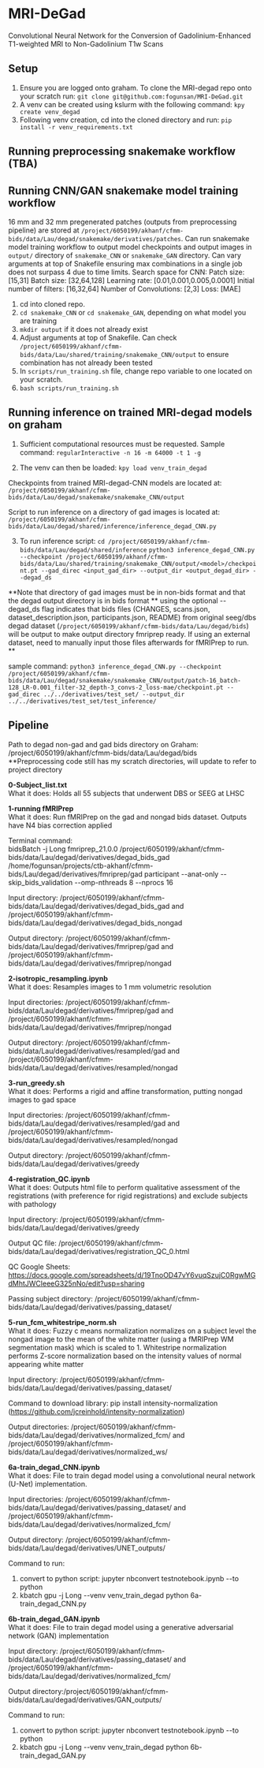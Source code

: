 # MRI-DeGad
Convolutional Neural Network for the Conversion of Gadolinium-Enhanced T1-weighted MRI to Non-Gadolinium T1w Scans


## Setup
  1. Ensure you are logged onto graham. To clone the MRI-degad repo onto your scratch run:
  `git clone git@github.com:fogunsan/MRI-DeGad.git`
  2. A venv can be created using kslurm with the following command:
  `kpy create venv_degad`
  3. Following venv creation, cd into the cloned directory and run:
  `pip install -r venv_requirements.txt`

## Running preprocessing snakemake workflow (TBA)

## Running  CNN/GAN snakemake model training workflow
  16 mm and 32 mm pregenerated patches (outputs from preprocessing pipeline) are stored at `/project/6050199/akhanf/cfmm-bids/data/Lau/degad/snakemake/derivatives/patches`.
  Can run snakemake model training workflow to output model checkpoints and output images in `output/` directory of `snakemake_CNN` or `snakemake_GAN` directory.
  Can vary arguments at top of Snakefile ensuring max combinations in a single job does not surpass 4 due to time limits.
  Search space for CNN:
      Patch size: [15,31]
      Batch size: [32,64,128]
      Learning rate: [0.01,0.001,0.005,0.0001]
      Initial number of filters: [16,32,64]
      Number of Convolutions: [2,3]
      Loss: [MAE]
  1. cd into cloned repo.
  2. `cd snakemake_CNN` or `cd snakemake_GAN`, depending on what model you are training
  3. `mkdir output` if it does not already exist
  4. Adjust arguments at top of Snakefile. Can check `/project/6050199/akhanf/cfmm-bids/data/Lau/shared/training/snakemake_CNN/output` to ensure combination has not already been tested
  5. In `scripts/run_training.sh` file, change repo variable to one located on your scratch.
  6. `bash scripts/run_training.sh`


## Running inference on trained MRI-degad models on graham
  1. Sufficient computational resources must be requested. Sample command:
  `regularInteractive -n 16 -m 64000 -t 1 -g`
  
  2. The venv can then be loaded:
  `kpy load venv_train_degad`

  Checkpoints from trained MRI-degad-CNN models are located at:
  `/project/6050199/akhanf/cfmm-bids/data/Lau/degad/snakemake/snakemake_CNN/output`

  Script to run inference on a directory of gad images is located at:
  `/project/6050199/akhanf/cfmm-bids/data/Lau/degad/shared/inference/inference_degad_CNN.py`
    
  3. To run inference script:
  `cd /project/6050199/akhanf/cfmm-bids/data/Lau/degad/shared/inference`
  `python3 inference_degad_CNN.py --checkpoint /project/6050199/akhanf/cfmm-bids/data/Lau/shared/training/snakemake_CNN/output/<model>/checkpoint.pt --gad_direc <input_gad_dir> --output_dir <output_degad_dir> --degad_ds`

  **Note that directory of gad images must be in non-bids format and that the degad output directory is in bids format
  ** using the optional --degad_ds flag indicates that bids files (CHANGES,  scans.json,  dataset_description.json, participants.json, README) from original seeg/dbs degad dataset (`/project/6050199/akhanf/cfmm-bids/data/Lau/degad/bids`) will be output to make output directory fmriprep ready. If using an external dataset, need to manually input those files afterwards for fMRIPrep to run. **

  sample command:
  `python3 inference_degad_CNN.py --checkpoint /project/6050199/akhanf/cfmm-bids/data/Lau/degad/snakemake/snakemake_CNN/output/patch-16_batch-128_LR-0.001_filter-32_depth-3_convs-2_loss-mae/checkpoint.pt --gad_direc ../../derivatives/test_set/ --output_dir ../../derivatives/test_set/test_inference/`
  


## Pipeline

Path to degad non-gad and gad bids directory on Graham: /project/6050199/akhanf/cfmm-bids/data/Lau/degad/bids  
**Preprocessing code still has my scratch directories, will update to refer to project directory

**0-Subject_list.txt**  
  What it does: Holds all 55 subjects that underwent DBS or SEEG at LHSC

**1-running fMRIPrep**  
  What it does: Run fMRIPrep on the gad and nongad bids dataset. Outputs have N4 bias correction applied  
  
  Terminal command:  
  bidsBatch -j Long fmriprep_21.0.0 /project/6050199/akhanf/cfmm-bids/data/Lau/degad/derivatives/degad_bids_gad /home/fogunsan/projects/ctb-akhanf/cfmm-bids/Lau/degad/derivatives/fmriprep/gad participant --anat-only --skip_bids_validation --omp-nthreads 8 --nprocs 16 
  
  Input directory: /project/6050199/akhanf/cfmm-bids/data/Lau/degad/derivatives/degad_bids_gad and /project/6050199/akhanf/cfmm-bids/data/Lau/degad/derivatives/degad_bids_nongad  
  
  Output directory: /project/6050199/akhanf/cfmm-bids/data/Lau/degad/derivatives/fmriprep/gad and /project/6050199/akhanf/cfmm-bids/data/Lau/degad/derivatives/fmriprep/nongad

**2-isotropic_resampling.ipynb**  
What it does: Resamples images to 1 mm volumetric resolution    

 Input directories:  /project/6050199/akhanf/cfmm-bids/data/Lau/degad/derivatives/fmriprep/gad and /project/6050199/akhanf/cfmm-bids/data/Lau/degad/derivatives/fmriprep/nongad    
 
Output directory: /project/6050199/akhanf/cfmm-bids/data/Lau/degad/derivatives/resampled/gad and /project/6050199/akhanf/cfmm-bids/data/Lau/degad/derivatives/resampled/nongad  

**3-run_greedy.sh**   
What it does: Performs a rigid and affine transformation, putting nongad images to gad space   

Input directories: /project/6050199/akhanf/cfmm-bids/data/Lau/degad/derivatives/resampled/gad and /project/6050199/akhanf/cfmm-bids/data/Lau/degad/derivatives/resampled/nongad  

Output directory: /project/6050199/akhanf/cfmm-bids/data/Lau/degad/derivatives/greedy

**4-registration_QC.ipynb**   
What it does: Outputs html file to perform qualitative assessment of the registrations (with preference for rigid registrations) and exclude subjects with pathology  

Input directory: /project/6050199/akhanf/cfmm-bids/data/Lau/degad/derivatives/greedy  

Output QC file: /project/6050199/akhanf/cfmm-bids/data/Lau/degad/derivatives/registration_QC_0.html  

QC Google Sheets: https://docs.google.com/spreadsheets/d/19TnoOD47vY6vuqSzujC0RgwMGdMhtJWCleeeG325nNo/edit?usp=sharing  

Passing subject directory: /project/6050199/akhanf/cfmm-bids/data/Lau/degad/derivatives/passing_dataset/
  
**5-run_fcm_whitestripe_norm.sh**  
What it does: Fuzzy c means normalization normalizes on a subject level the nongad image to the mean of the white matter (using a fMRIPrep WM segmentation mask) which is scaled to 1. Whitestripe normalization performs Z-score normalization based on the intensity values of normal appearing white matter  

Input directory: /project/6050199/akhanf/cfmm-bids/data/Lau/degad/derivatives/passing_dataset/  

Command to download library: pip install intensity-normalization (https://github.com/jcreinhold/intensity-normalization)  

Output directories: /project/6050199/akhanf/cfmm-bids/data/Lau/degad/derivatives/normalized_fcm/ and /project/6050199/akhanf/cfmm-bids/data/Lau/degad/derivatives/normalized_ws/
  
  
**6a-train_degad_CNN.ipynb**  
What it does: File to train degad model using a convolutional neural network (U-Net) implementation.  

Input directories: /project/6050199/akhanf/cfmm-bids/data/Lau/degad/derivatives/passing_dataset/ and /project/6050199/akhanf/cfmm-bids/data/Lau/degad/derivatives/normalized_fcm/  

Output directory: /project/6050199/akhanf/cfmm-bids/data/Lau/degad/derivatives/UNET_outputs/
  
Command to run:  
1. convert to python script: jupyter nbconvert testnotebook.ipynb --to python  
2. kbatch gpu -j Long --venv venv_train_degad python 6a-train_degad_CNN.py  

**6b-train_degad_GAN.ipynb**  
What it does: File to train degad model using a generative adversarial network (GAN) implementation  

Input directory: /project/6050199/akhanf/cfmm-bids/data/Lau/degad/derivatives/passing_dataset/ and /project/6050199/akhanf/cfmm-bids/data/Lau/degad/derivatives/normalized_fcm/  

Output directory:/project/6050199/akhanf/cfmm-bids/data/Lau/degad/derivatives/GAN_outputs/
  
Command to run:  
1. convert to python script: jupyter nbconvert testnotebook.ipynb --to python  
2. kbatch gpu -j Long --venv venv_train_degad python 6b-train_degad_GAN.py
